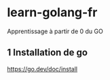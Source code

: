# learn-golang-fr
Apprentissage à partir de 0 du GO


## 1 Installation de go

https://go.dev/doc/install